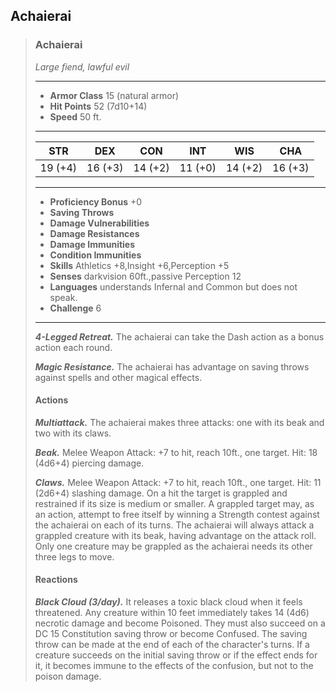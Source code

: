 ## Achaierai

>### Achaierai
>*Large fiend, lawful evil*
>___
>- **Armor Class** 15 (natural armor)
>- **Hit Points** 52 (7d10+14)
>- **Speed** 50 ft.
>___
>|**STR**|**DEX**|**CON**|**INT**|**WIS**|**CHA**|
>|:---:|:---:|:---:|:---:|:---:|:---:|
>|19 (+4)|16 (+3)|14 (+2)|11 (+0)|14 (+2)|16 (+3)|
>
>___
>- **Proficiency Bonus** +0
>- **Saving Throws** 
>- **Damage Vulnerabilities** 
>- **Damage Resistances** 
>- **Damage Immunities** 
>- **Condition Immunities** 
>- **Skills** Athletics +8,Insight +6,Perception +5
>- **Senses** darkvision 60ft.,passive Perception 12
>- **Languages** understands Infernal and Common but does not speak.
>- **Challenge** 6
>___
>***4-Legged Retreat.*** The achaierai can take the Dash action as a bonus action each round.
>
>***Magic Resistance.*** The achaierai has advantage on saving throws against spells and other magical effects.
>
>#### Actions
>***Multiattack.*** The achaierai makes three attacks: one with its beak and two with its claws.
>
>***Beak.*** Melee Weapon Attack: +7 to hit, reach 10ft., one target. Hit: 18 (4d6+4) piercing damage.
>
>***Claws.*** Melee Weapon Attack: +7 to hit, reach 10ft., one target. Hit: 11 (2d6+4) slashing damage. On a hit the target is grappled and restrained if its size is medium or smaller. A grappled target may, as an action, attempt to free itself by winning a Strength contest against the achaierai on each of its turns. The achaierai will always attack a grappled creature with its beak, having advantage on the attack roll. Only one creature may be grappled as the achaierai needs its other three legs to move.
>
>#### Reactions
>
>***Black Cloud (3/day).*** It releases a toxic black cloud when it feels threatened. Any creature within 10 feet immediately takes 14 (4d6) necrotic damage and become Poisoned. They must also succeed on a DC 15 Constitution saving throw or become Confused. The saving throw can be made at the end of each of the character's turns. If a creature succeeds on the initial saving throw or if the effect ends for it, it becomes immune to the effects of the confusion, but not to the poison damage.
>
